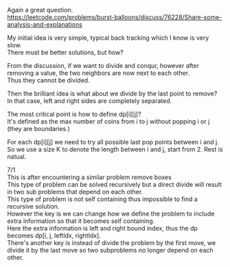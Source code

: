 Again a great question.\
https://leetcode.com/problems/burst-balloons/discuss/76228/Share-some-analysis-and-explanations

My initial idea is very simple, typical back tracking which I know is very slow.\
There must be better solutions, but how?

From the discussion, if we want to divide and conqur, however after removing a value, the two neighbors are now next to each other.\
Thus they cannot be divided.

Then the brilliant idea is what about we divide by the last point to remove? In that case, left and right sides are completely separated.

The most critical point is how to define dp[i][j]?\
It's defined as the max number of coins from i to j without popping i or j (they are boundaries.)

For each dp[i][j] we need to try all possible last pop points between i and j.\
So we use a size K to denote the length between i and j, start from 2. Rest is natual.

7/1\
This is after encountering a similar problem remove boxes\
This type of problem can be solved recursively but a direct divide will result in two sub problems that depend on each other.\
This type of problem is not self containing thus impossible to find a recursive solution.\
However the key is we can change how we define the problem to include extra information so that it becomes self containing.\
Here the extra information is left and right bound index, thus the dp becomes dp[i, j, leftIdx, rightIdx].\
There's another key is instead of divide the problem by the first move, we divide it by the last move so two subproblems no longer depend on each other.
